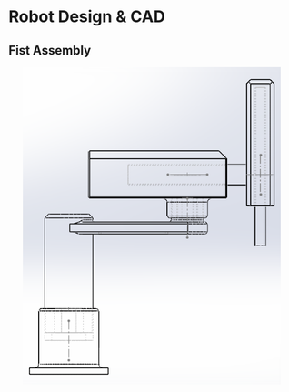 # Robot Design & CAD
## Fist Assembly
<p align="center">
  <img src="First%20Robot%20Assembly.png" alt="Robot Model (Simulink)"style="width:90%; max-width:600px, height:90%;">
</p>
